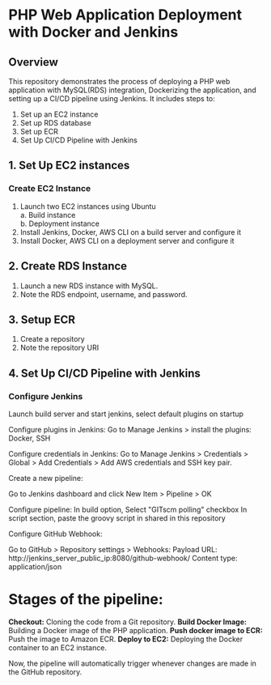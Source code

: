 # PHP Web Application Deployment with Docker and Jenkins

## Overview

This repository demonstrates the process of deploying a PHP web application with MySQL(RDS) integration, Dockerizing the application, and setting up a CI/CD pipeline using Jenkins. It includes steps to:

1. Set up an EC2 instance  
2. Set up RDS database  
3. Set up ECR  
4. Set Up CI/CD Pipeline with Jenkins

## 1. Set Up EC2 instances

### Create EC2 Instance

1. Launch two EC2 instances using Ubuntu  
   a. Build instance  
   b. Deployment instance
2. Install Jenkins, Docker, AWS CLI on a build server and configure it
3. Install Docker, AWS CLI on a deployment server and configure it
   
## 2. Create RDS Instance

1. Launch a new RDS instance with MySQL.
2. Note the RDS endpoint, username, and password.

## 3. Setup ECR

1. Create a repository
2. Note the repository URI

## 4. Set Up CI/CD Pipeline with Jenkins

### Configure Jenkins

Launch build server and start jenkins, select default plugins on startup

Configure plugins in Jenkins:
Go to Manage Jenkins > install the plugins: Docker, SSH

Configure credentials in Jenkins:
Go to Manage Jenkins > Credentials > Global > Add Credentials > Add AWS credentials and SSH key pair.

Create a new pipeline:

Go to Jenkins dashboard and click New Item > Pipeline > OK

Configure pipeline:
In build option, Select "GITscm polling" checkbox
In script section, paste the groovy script in shared in this repository

Configure GitHub Webhook:

Go to GitHub > Repository settings > Webhooks:
Payload URL: http://jenkins_server_public_ip:8080/github-webhook/
Content type: application/json


# Stages of the pipeline:

**Checkout:** Cloning the code from a Git repository.
**Build Docker Image:** Building a Docker image of the PHP application.
**Push docker image to ECR:** Push the image to Amazon ECR.
**Deploy to EC2:** Deploying the Docker container to an EC2 instance.

Now, the pipeline will automatically trigger whenever changes are made in the GitHub repository.
